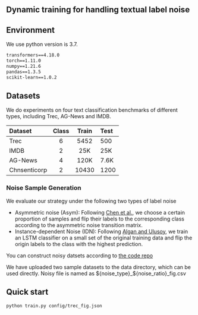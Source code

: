 ## Dynamic training for handling textual label noise

## Environment
We use python version is 3.7.
```markdown
transformers==4.18.0
torch==1.11.0
numpy==1.21.6
pandas==1.3.5
scikit-learn==1.0.2
```

## Datasets

We do experiments on four text classification benchmarks of different types, including Trec, AG-News and IMDB.

| Dataset | Class | Train | Test |
|:--------|:-----:|:-----:|:-----|
|  Trec | 6 | 5452  | 500  |
| IMDB | 2 |  25K  | 25K  |
| AG-News | 4 | 120K  | 7.6K |
| Chnsenticorp | 2 | 10430 | 1200 |


### Noise Sample Generation

We evaluate our strategy under the following two types of label noise

* Asymmetric noise (Asym): Following [Chen et al.](https://arxiv.org/pdf/1905.05040.pdf), we choose a certain proportion of samples and flip their labels to the corresponding class according to the asymmetric noise transition matrix.
* Instance-dependent Noise (IDN): Following [Algan and Ulusoy](https://arxiv.org/pdf/2003.10471.pdf), we train an LSTM classifier on a small set of the original training data and flip the origin labels to the class with the highest prediction.

You can construct noisy datsets according to [the code repo](https://github.com/noise-learning/SelfMix)

We have uploaded two sample datasets to the data directory, which can be used directly. Noisy file is named as ${noise_type}_${noise_ratio}_fig.csv

## Quick start

```markdown
python train.py config/trec_fig.json
```